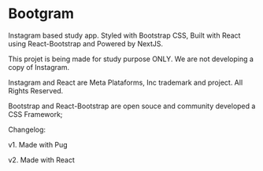 # Bootgram

Instagram based study app. Styled with Bootstrap CSS, Built with React using React-Bootstrap and Powered by NextJS.

This projet is being made for study purpose ONLY. We are not developing a copy of Instagram.


Instagram and React are Meta Plataforms, Inc trademark and project. All Rights Reserved.

Bootstrap and React-Bootstrap are open souce and community developed a CSS Framework;


Changelog:

v1. Made with Pug

v2. Made with React
